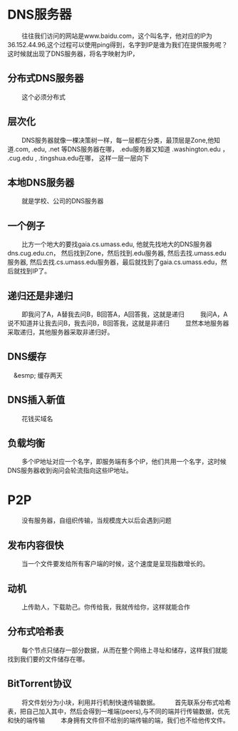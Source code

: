 
# DNS服务器
&emsp;&emsp; 往往我们访问的网站是www.baidu.com，这个叫名字，他对应的IP为36.152.44.96,这个过程可以使用ping得到，名字到IP是谁为我们在提供服务呢？这时候就出现了DNS服务器，将名字映射为IP，

## 分布式DNS服务器
&emsp;&emsp; 这个必须分布式

## 层次化
&emsp;&emsp; DNS服务器就像一棵决策树一样，每一层都在分类，最顶层是Zone,他知道.com, .edu, .net 等DNS服务器在哪， .edu服务器又知道 .washington.edu ， .cug.edu , .tingshua.edu在哪， 这样一层一层向下

<!---more-->

## 本地DNS服务器
&emsp;&emsp; 就是学校、公司的DNS服务器

## 一个例子
&emsp;&emsp; 比方一个地大的要找gaia.cs.umass.edu, 他就先找地大的DNS服务器dns.cug.edu.cn， 然后找到Zone，然后找到.edu服务器, 然后去找.umass.edu服务器, 然后去找.cs.umass.edu服务器，最后就找到了gaia.cs.umass.edu，然后就找到IP了。

## 递归还是非递归
&emsp;&emsp; 即我问了A，A替我去问B，B回答A，A回答我，这就是递归
&emsp;&emsp; 我问A，A说不知道并让我去问B，我去问B，B回答我，这就是非递归
&emsp;&emsp; 显然本地服务器采取递归，其他服务器采取非递归好。

## DNS缓存
&emsp;&esmp; 缓存两天

## DNS插入新值
&emsp;&emsp; 花钱买域名

## 负载均衡
&emsp;&emsp; 多个IP地址对应一个名字，即服务端有多个IP，他们共用一个名字，这时候DNS服务器收到询问会轮流指向这些IP地址。

# P2P
&emsp;&emsp; 没有服务器，自组织传输，当规模庞大以后会遇到问题

## 发布内容很快
&emsp;&emsp; 当一个文件要发给所有客户端的时候，这个速度是呈现指数增长的。

## 动机
&emsp;&emsp; 上传助人，下载助己。你传给我，我就传给你，这样就能合作

## 分布式哈希表
&emsp;&emsp; 每个节点只储存一部分数据，从而在整个网络上寻址和储存，这样我们就能找到我们要的文件储存在哪。

## BitTorrent协议
&emsp;&emsp; 将文件划分为小块，利用并行机制快速传输数据。
&emsp;&emsp; 首先联系分布式哈希表，把自己加入其中，然后会得到一堆端(peers),与不同的端并行传输数据，优先和快的端传输
&emsp;&emsp; 本身拥有文件但不给别的端传输的端，我们也不给他传文件。
 
